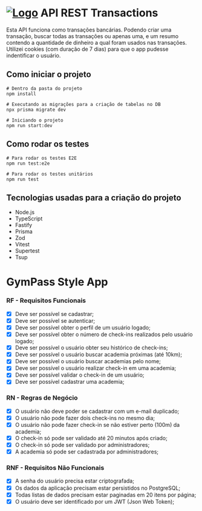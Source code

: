 # [![Logo](https://skillicons.dev/icons?i=nodejs)](https://skillicons.dev) API REST Transactions

Esta API funciona como transações bancárias. Podendo criar uma transação, buscar todas as transações ou apenas uma, e um resumo contendo
a quantidade de dinheiro a qual foram usados nas transações. Utilizei cookies (com duração de 7 dias) para que o app pudesse indentificar o usuário.

## Como iniciar o projeto
```
# Dentro da pasta do projeto
npm install

# Executando as migrações para a criação de tabelas no DB
npx prisma migrate dev

# Iniciando o projeto
npm run start:dev
```

## Como rodar os testes
```
# Para rodar os testes E2E
npm run test:e2e

# Para rodar os testes unitários
npm run test
```

## Tecnologias usadas para a criação do projeto
- Node.js
- TypeScript
- Fastify
- Prisma
- Zod
- Vitest
- Supertest
- Tsup

# GymPass Style App

### RF - Requisitos Funcionais

- [x] Deve ser possível se cadastrar;
- [x] Deve ser possível se autenticar;
- [x] Deve ser possível obter o perfil de um usuário logado;
- [x] Deve ser possível obter o número de check-ins realizados pelo usuário logado;
- [x] Deve ser possível o usuário obter seu histórico de check-ins;
- [x] Deve ser possível o usuário buscar academia próximas (até 10km);
- [x] Deve ser possível o usuário buscar academias pelo nome;
- [x] Deve ser possível o usuário realizar check-in em uma academia;
- [x] Deve ser possível validar o check-in de um usuário;
- [x] Deve ser possível cadastrar uma academia;

### RN - Regras de Negócio

- [x] O usuário não deve poder se cadastrar com um e-mail duplicado;
- [x] O usuário não pode fazer dois check-ins no mesmo dia;
- [x] O usuário não pode fazer check-in se não estiver perto (100m) da academia;
- [x] O check-in só pode ser validado até 20 minutos após criado;
- [x] O check-in só pode ser validado por administradores;
- [x] A academia só pode ser cadastrada por administradores;

### RNF - Requisitos Não Funcionais

- [x] A senha do usuário precisa estar criptografada;
- [x] Os dados da aplicação precisam estar persistidos no PostgreSQL;
- [x] Todas listas de dados precisam estar paginadas em 20 itens por página;
- [x] O usuário deve ser identificado por um JWT (Json Web Token);
